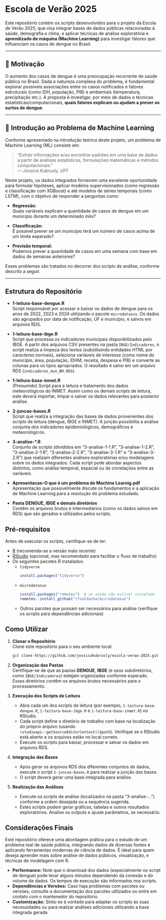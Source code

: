 # Escola de Verão 2025

Este repositório contém os scripts desenvolvidos para o projeto da Escola de Verão 2025, que visa integrar bases de dados públicas relacionadas à saúde, demografia e clima, e aplicar técnicas de análise exploratória e **aprendizado de máquina (Machine Learning)** para investigar fatores que influenciam os casos de dengue no Brasil.

---

## 🎯 Motivação

O aumento dos casos de dengue é uma preocupação recorrente de saúde pública no Brasil. Dada a natureza complexa do problema, é fundamental explorar possíveis associações entre os casos notificados e fatores estruturais (como IDH, população, PIB) e ambientais (temperatura, precipitação etc.). A proposta é investigar, por meio de dados e técnicas estatísticas/computacionais, **quais fatores explicam ou ajudam a prever os surtos de dengue**.

---

## 🧠 Introdução ao Problema de Machine Learning

Conforme apresentado na introdução teórica deste projeto, um problema de Machine Learning (ML) consiste em:

> “Extrair informações e/ou encontrar padrões em uma base de dados a partir de análises estatísticas, formulações matemáticas e métodos computacionais.”  
> — *Jessica Kubrusly, UFF*

Neste projeto, os dados integrados fornecem uma excelente oportunidade para formular hipóteses, aplicar modelos supervisionados (como regressão e classificação com XGBoost) e até modelos de séries temporais (como LSTM), com o objetivo de responder a perguntas como:

- **Regressão:**  
  Quais variáveis explicam a quantidade de casos de dengue em um município durante um determinado mês?

- **Classificação:**  
  É possível prever se um município terá um número de casos acima de um limite esperado?

- **Previsão temporal:**  
  Podemos prever a quantidade de casos em uma semana com base em dados de semanas anteriores?

Esses problemas são tratados no decorrer dos scripts de análise, conforme descrito a seguir.

---
## Estrutura do Repositório

- **1-leitura-base-dengue.R**  
  Script responsável por acessar e baixar os dados de dengue para os anos de 2022, 2023 e 2024 utilizando o pacote `microdatasus`. Os dados são agrupados por data de notificação, UF e município, e salvos em arquivos RDS.

- **1-leitura-base-ibge.R**  
  Script que processa os indicadores municipais disponibilizados pelo IBGE. A partir dos arquivos CSV presentes na pasta `IBGE/Indicadores`, o script realiza a limpeza dos textos (substituindo entidades HTML por caracteres normais), seleciona variáveis de interesse (como nome do município, área, população, IDHM, receita, despesa e PIB) e converte as colunas para os tipos apropriados. O resultado é salvo em um arquivo RDS (`indicadores_mun_BR.RDS`).

- **1-leitura-base-inmet.R**  
  (Presumido) Script para a leitura e tratamento dos dados meteorológicos do INMET. Assim como os demais scripts de leitura, este deverá importar, limpar e salvar os dados relevantes para posterior análise.

- **2-juncao-bases.R**  
  Script que realiza a integração das bases de dados provenientes dos scripts de leitura (dengue, IBGE e INMET). A junção possibilita a análise conjunta dos indicadores epidemiológicos, demográficos e meteorológicos.

- **3-analise-*.R**  
  Conjunto de scripts (divididos em “3-analise-1-1.R”, “3-analise-1-2.R”, “3-analise-2-1.R”, “3-analise-2-2.R”, “3-analise-3-1.R” e “3-analise-3-2.R”) que realizam diferentes análises exploratórias e/ou modelagens sobre os dados integrados. Cada script pode abordar aspectos distintos, como análise temporal, espacial ou de correlações entre as variáveis.

- **Apresentacao-O que é um problema de Machine Learnig.pdf**  
  Apresentação que possivelmente discute os fundamentos e a aplicação de Machine Learning para a resolução do problema estudado.

- **Pasta DENGUE, IBGE e demais diretórios**  
  Contêm os arquivos brutos e intermediários (como os dados salvos em RDS) que são gerados e utilizados pelos scripts.

## Pré-requisitos

Antes de executar os scripts, certifique-se de ter:

- [R](https://www.r-project.org/) (recomenda-se a versão mais recente)
- [RStudio](https://www.rstudio.com/) (opcional, mas recomendado para facilitar o fluxo de trabalho)
- Os seguintes pacotes R instalados:
  - `tidyverse`  
    ```r
    install.packages("tidyverse")
    ```
  - `microdatasus`  
    ```r
    install.packages("remotes")  # se ainda não estiver instalado
    remotes::install_github("rfsaldanha/microdatasus")
    ```
  - Outros pacotes que possam ser necessários para análise (verifique os scripts para dependências adicionais)

## Como Utilizar

1. **Clonar o Repositório**  
   Clone este repositório para o seu ambiente local:
   ```bash
   git clone https://github.com/jessicakubrusly/escola-verao-2025.git
   ```

2. **Organização das Pastas**  
   Certifique-se de que as pastas **DENGUE**, **IBGE** (e seus subdiretórios, como `IBGE/Indicadores`) estejam organizadas conforme esperado. Esses diretórios contêm os arquivos brutos necessários para o processamento.

3. **Execução dos Scripts de Leitura**  
   - Abra cada um dos scripts de leitura (por exemplo, `1-leitura-base-dengue.R`, `1-leitura-base-ibge.R` e `1-leitura-base-inmet.R`) no RStudio.
   - Cada script define o diretório de trabalho com base na localização do próprio arquivo (usando `rstudioapi::getSourceEditorContext()$path`). Verifique se o RStudio está aberto e os arquivos estão no local correto.
   - Execute os scripts para baixar, processar e salvar os dados em arquivos RDS.

4. **Integração das Bases**  
   - Após gerar os arquivos RDS dos diferentes conjuntos de dados, execute o script `2-juncao-bases.R` para realizar a junção das bases.
   - O script deverá gerar uma base integrada para análise.

5. **Realização das Análises**  
   - Execute os scripts de análise (localizados na pasta “3-analise-…”) conforme a ordem desejada ou a sequência sugerida.
   - Estes scripts podem gerar gráficos, tabelas e outros resultados exploratórios. Analise os outputs e ajuste parâmetros, se necessário.

## Considerações Finais

Este repositório oferece uma abordagem prática para o estudo de um problema real de saúde pública, integrando dados de diversas fontes e aplicando ferramentas modernas de ciência de dados. É ideal para quem deseja aprender mais sobre análise de dados públicos, visualização, e técnicas de modelagem com R.

- **Performance:** Note que o download dos dados (especialmente no script de dengue) pode levar alguns minutos dependendo da conexão e do volume de dados. Os tempos de execução são informados nos scripts.
- **Dependências e Versões:** Caso haja problemas com pacotes ou versões, consulte a documentação dos pacotes utilizados ou entre em contato com o mantenedor do repositório.
- **Customização:** Sinta-se à vontade para adaptar os scripts às suas necessidades ou para realizar análises adicionais utilizando a base integrada gerada.
